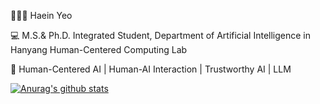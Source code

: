 👩🏻‍💻 Haein Yeo

💻 M.S.& Ph.D. Integrated Student, Department of Artificial Intelligence in Hanyang Human-Centered Computing Lab

🐥 Human-Centered AI | Human-AI Interaction | Trustworthy AI | LLM

[![Anurag's github stats](https://github-readme-stats.vercel.app/api?username=haaaein)](https://github.com/anuraghazra/github-readme-stats)

